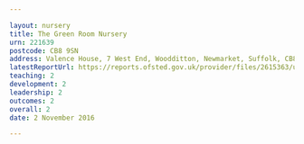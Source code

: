 ```yaml
---

layout: nursery
title: The Green Room Nursery
urn: 221639
postcode: CB8 9SN
address: Valence House, 7 West End, Woodditton, Newmarket, Suffolk, CB8 9SN
latestReportUrl: https://reports.ofsted.gov.uk/provider/files/2615363/urn/221639.pdf
teaching: 2
development: 2
leadership: 2
outcomes: 2
overall: 2
date: 2 November 2016

---
```

